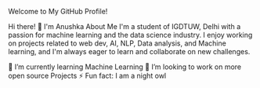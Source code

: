Welcome to My GitHub Profile!

Hi there! 👋 I'm Anushka
About Me
I'm a student of IGDTUW, Delhi with a passion for machine learning and the data science industry. I enjoy working on projects related to web dev, AI, NLP, Data analysis, and Machine learning, and I'm always eager to learn and collaborate on new challenges.

🌱 I’m currently learning Machine Learning
👯 I’m looking to work on more open source Projects
⚡ Fun fact: I am a night owl
